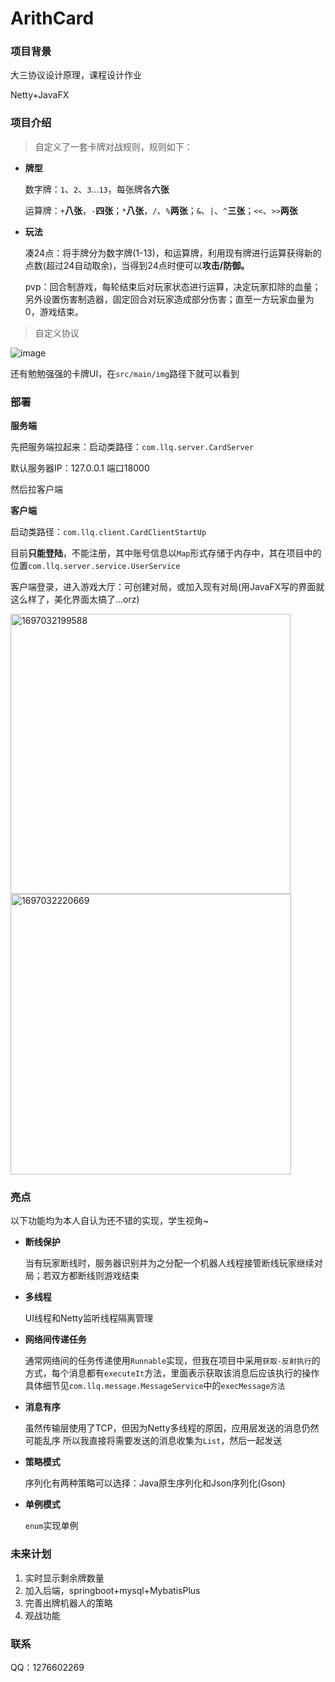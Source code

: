 # ArithCard

### 项目背景

大三协议设计原理，课程设计作业

Netty+JavaFX

### 项目介绍

> 自定义了一套卡牌对战规则，规则如下：

- **牌型**
  
  数字牌：`1`、`2`、`3`…`13`，每张牌各**六张**

  运算牌：`+`**八张**，`-`**四张**；`*`**八张**，`/`、`%`**两张**；`&`、`|`、`^`**三张**；`<<`、`>>`**两张**

- **玩法**
  
  凑24点：将手牌分为数字牌(1-13)，和运算牌，利用现有牌进行运算获得新的点数(超过24自动取余)，当得到24点时便可以**攻击/防御。**
  
  pvp：回合制游戏，每轮结束后对玩家状态进行运算，决定玩家扣除的血量；另外设置伤害制造器，固定回合对玩家造成部分伤害；直至一方玩家血量为0，游戏结束。

> 自定义协议

![image](https://github.com/LuoZero-World/ArithCard/assets/99077678/ef2f01ea-261a-4120-91c4-cbbe9332d1ff)

还有勉勉强强的卡牌UI，在`src/main/img`路径下就可以看到

### 部署

**服务端**

先把服务端拉起来：启动类路径：`com.llq.server.CardServer`

默认服务器IP：127.0.0.1	端口18000

然后拉客户端

**客户端**

启动类路径：`com.llq.client.CardClientStartUp`

目前**只能登陆**，不能注册，其中账号信息以`Map`形式存储于内存中，其在项目中的位置`com.llq.server.service.UserService`

客户端登录，进入游戏大厅：可创建对局，或加入现有对局(用JavaFX写的界面就这么样了，美化界面太搞了...orz)

<img width="448" alt="1697032199588" src="https://github.com/LuoZero-World/ArithCard/assets/99077678/937f4147-bdfe-409e-8904-6380eaec4682"/>

<img width="449" alt="1697032220669" src="https://github.com/LuoZero-World/ArithCard/assets/99077678/84e77a99-8193-4968-a871-4c48893934bf"/>

### 亮点
以下功能均为本人自认为还不错的实现，学生视角~
- **断线保护**

  当有玩家断线时，服务器识别并为之分配一个机器人线程接管断线玩家继续对局；若双方都断线则游戏结束

- **多线程**

  UI线程和Netty监听线程隔离管理

- **网络间传递任务**

  通常网络间的任务传递使用`Runnable`实现，但我在项目中采用`获取-反射执行`的方式，每个消息都有`executeIt`方法，里面表示获取该消息后应该执行的操作
  具体细节见`com.llq.message.MessageService`中的`execMessage方法`

- **消息有序**

  虽然传输层使用了TCP，但因为Netty多线程的原因，应用层发送的消息仍然可能乱序
  所以我直接将需要发送的消息收集为`List`，然后一起发送

- **策略模式**

  序列化有两种策略可以选择：Java原生序列化和Json序列化(Gson)

- **单例模式**

  `enum`实现单例

### 未来计划
1. 实时显示剩余牌数量
2. 加入后端，springboot+mysql+MybatisPlus
3. 完善出牌机器人的策略
4. 观战功能

### 联系
QQ：1276602269

